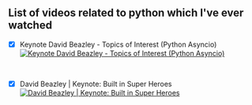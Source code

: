 List of videos related to python which I've ever watched
--------------------------------------------------------

- [x] Keynote David Beazley - Topics of Interest (Python Asyncio)
[![Keynote David Beazley - Topics of Interest (Python Asyncio) ](http://img.youtube.com/vi/ZzfHjytDceU/0.jpg)](https://www.youtube.com/watch?v=ZzfHjytDceU "Keynote David Beazley - Topics of Interest (Python Asyncio) ")
<br>

- [x] David Beazley | Keynote: Built in Super Heroes
[![David Beazley | Keynote: Built in Super Heroes  ](http://img.youtube.com/vi/lyDLAutA88s/0.jpg)](https://www.youtube.com/watch?v=lyDLAutA88s "David Beazley | Keynote: Built in Super Heroes")


